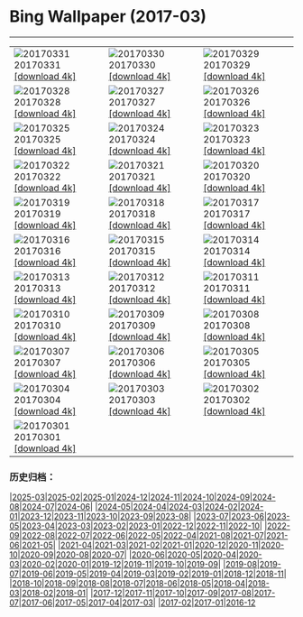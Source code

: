 # Bing Wallpaper (2017-03)
**************

<table><tr><td><img class="wallpaper" src="https://www.bing.com/az/hprichbg/rb/EarthArt_EN-US7715783871_1920x1080.jpg" alt="20170331"> 20170331 <a href="https://www.bing.com/az/hprichbg/rb/EarthArt_EN-US7715783871_UHD.jpg">[download 4k]</a></td><td><img class="wallpaper" src="https://www.bing.com/az/hprichbg/rb/CMLSCNP_EN-US11697025373_1920x1080.jpg" alt="20170330"> 20170330 <a href="https://www.bing.com/az/hprichbg/rb/CMLSCNP_EN-US11697025373_UHD.jpg">[download 4k]</a></td><td><img class="wallpaper" src="https://www.bing.com/az/hprichbg/rb/BellasArtes_EN-US10189612756_1920x1080.jpg" alt="20170329"> 20170329 <a href="https://www.bing.com/az/hprichbg/rb/BellasArtes_EN-US10189612756_UHD.jpg">[download 4k]</a></td></tr><tr><td><img class="wallpaper" src="https://www.bing.com/az/hprichbg/rb/CommonRosefinch_EN-US10986839201_1920x1080.jpg" alt="20170328"> 20170328 <a href="https://www.bing.com/az/hprichbg/rb/CommonRosefinch_EN-US10986839201_UHD.jpg">[download 4k]</a></td><td><img class="wallpaper" src="https://www.bing.com/az/hprichbg/rb/Dongdaemun_EN-US10736487148_1920x1080.jpg" alt="20170327"> 20170327 <a href="https://www.bing.com/az/hprichbg/rb/Dongdaemun_EN-US10736487148_UHD.jpg">[download 4k]</a></td><td><img class="wallpaper" src="https://www.bing.com/az/hprichbg/rb/WildfireSapling_EN-US9682708303_1920x1080.jpg" alt="20170326"> 20170326 <a href="https://www.bing.com/az/hprichbg/rb/WildfireSapling_EN-US9682708303_UHD.jpg">[download 4k]</a></td></tr><tr><td><img class="wallpaper" src="https://www.bing.com/az/hprichbg/rb/SpainSpring_EN-US10177869898_1920x1080.jpg" alt="20170325"> 20170325 <a href="https://www.bing.com/az/hprichbg/rb/SpainSpring_EN-US10177869898_UHD.jpg">[download 4k]</a></td><td><img class="wallpaper" src="https://www.bing.com/az/hprichbg/rb/GrebesChick_EN-US11292928738_1920x1080.jpg" alt="20170324"> 20170324 <a href="https://www.bing.com/az/hprichbg/rb/GrebesChick_EN-US11292928738_UHD.jpg">[download 4k]</a></td><td><img class="wallpaper" src="https://www.bing.com/az/hprichbg/rb/LamarStorm_EN-US8537269096_1920x1080.jpg" alt="20170323"> 20170323 <a href="https://www.bing.com/az/hprichbg/rb/LamarStorm_EN-US8537269096_UHD.jpg">[download 4k]</a></td></tr><tr><td><img class="wallpaper" src="https://www.bing.com/az/hprichbg/rb/GuizhouWaterfall_EN-US10955906714_1920x1080.jpg" alt="20170322"> 20170322 <a href="https://www.bing.com/az/hprichbg/rb/GuizhouWaterfall_EN-US10955906714_UHD.jpg">[download 4k]</a></td><td><img class="wallpaper" src="https://www.bing.com/az/hprichbg/rb/DrizzlyBear_EN-US9618337585_1920x1080.jpg" alt="20170321"> 20170321 <a href="https://www.bing.com/az/hprichbg/rb/DrizzlyBear_EN-US9618337585_UHD.jpg">[download 4k]</a></td><td><img class="wallpaper" src="https://www.bing.com/az/hprichbg/rb/RiverofLife_EN-US8454523790_1920x1080.jpg" alt="20170320"> 20170320 <a href="https://www.bing.com/az/hprichbg/rb/RiverofLife_EN-US8454523790_UHD.jpg">[download 4k]</a></td></tr><tr><td><img class="wallpaper" src="https://www.bing.com/az/hprichbg/rb/MatunuskaGlacier_EN-US13029296169_1920x1080.jpg" alt="20170319"> 20170319 <a href="https://www.bing.com/az/hprichbg/rb/MatunuskaGlacier_EN-US13029296169_UHD.jpg">[download 4k]</a></td><td><img class="wallpaper" src="https://www.bing.com/az/hprichbg/rb/WildDog_EN-US12966553142_1920x1080.jpg" alt="20170318"> 20170318 <a href="https://www.bing.com/az/hprichbg/rb/WildDog_EN-US12966553142_UHD.jpg">[download 4k]</a></td><td><img class="wallpaper" src="https://www.bing.com/az/hprichbg/rb/FiveFingersStrand_EN-US9666045254_1920x1080.jpg" alt="20170317"> 20170317 <a href="https://www.bing.com/az/hprichbg/rb/FiveFingersStrand_EN-US9666045254_UHD.jpg">[download 4k]</a></td></tr><tr><td><img class="wallpaper" src="https://www.bing.com/az/hprichbg/rb/MousaBroch_EN-US9911162653_1920x1080.jpg" alt="20170316"> 20170316 <a href="https://www.bing.com/az/hprichbg/rb/MousaBroch_EN-US9911162653_UHD.jpg">[download 4k]</a></td><td><img class="wallpaper" src="https://www.bing.com/az/hprichbg/rb/SutroBaths_EN-US10530101768_1920x1080.jpg" alt="20170315"> 20170315 <a href="https://www.bing.com/az/hprichbg/rb/SutroBaths_EN-US10530101768_UHD.jpg">[download 4k]</a></td><td><img class="wallpaper" src="https://www.bing.com/az/hprichbg/rb/EnhancedPinus_EN-US11105725905_1920x1080.jpg" alt="20170314"> 20170314 <a href="https://www.bing.com/az/hprichbg/rb/EnhancedPinus_EN-US11105725905_UHD.jpg">[download 4k]</a></td></tr><tr><td><img class="wallpaper" src="https://www.bing.com/az/hprichbg/rb/GermanyHoli_EN-US11044211710_1920x1080.jpg" alt="20170313"> 20170313 <a href="https://www.bing.com/az/hprichbg/rb/GermanyHoli_EN-US11044211710_UHD.jpg">[download 4k]</a></td><td><img class="wallpaper" src="https://www.bing.com/az/hprichbg/rb/PlungeDiving_EN-US11597460772_1920x1080.jpg" alt="20170312"> 20170312 <a href="https://www.bing.com/az/hprichbg/rb/PlungeDiving_EN-US11597460772_UHD.jpg">[download 4k]</a></td><td><img class="wallpaper" src="https://www.bing.com/az/hprichbg/rb/BlanchardSprings_EN-US10953949469_1920x1080.jpg" alt="20170311"> 20170311 <a href="https://www.bing.com/az/hprichbg/rb/BlanchardSprings_EN-US10953949469_UHD.jpg">[download 4k]</a></td></tr><tr><td><img class="wallpaper" src="https://www.bing.com/az/hprichbg/rb/Hveravellir_EN-US14086235576_1920x1080.jpg" alt="20170310"> 20170310 <a href="https://www.bing.com/az/hprichbg/rb/Hveravellir_EN-US14086235576_UHD.jpg">[download 4k]</a></td><td><img class="wallpaper" src="https://www.bing.com/az/hprichbg/rb/SvalbardSatellite_EN-US12667098775_1920x1080.jpg" alt="20170309"> 20170309 <a href="https://www.bing.com/az/hprichbg/rb/SvalbardSatellite_EN-US12667098775_UHD.jpg">[download 4k]</a></td><td><img class="wallpaper" src="https://www.bing.com/az/hprichbg/rb/WomanSuffrageProcession_EN-US8975749843_1920x1080.jpg" alt="20170308"> 20170308 <a href="https://www.bing.com/az/hprichbg/rb/WomanSuffrageProcession_EN-US8975749843_UHD.jpg">[download 4k]</a></td></tr><tr><td><img class="wallpaper" src="https://www.bing.com/az/hprichbg/rb/WatchtowerSky_EN-US8532519791_1920x1080.jpg" alt="20170307"> 20170307 <a href="https://www.bing.com/az/hprichbg/rb/WatchtowerSky_EN-US8532519791_UHD.jpg">[download 4k]</a></td><td><img class="wallpaper" src="https://www.bing.com/az/hprichbg/rb/SteepSheep_EN-US9970993623_1920x1080.jpg" alt="20170306"> 20170306 <a href="https://www.bing.com/az/hprichbg/rb/SteepSheep_EN-US9970993623_UHD.jpg">[download 4k]</a></td><td><img class="wallpaper" src="https://www.bing.com/az/hprichbg/rb/ButterflyWorld_EN-US12789617252_1920x1080.jpg" alt="20170305"> 20170305 <a href="https://www.bing.com/az/hprichbg/rb/ButterflyWorld_EN-US12789617252_UHD.jpg">[download 4k]</a></td></tr><tr><td><img class="wallpaper" src="https://www.bing.com/az/hprichbg/rb/Aoraki_EN-US8306633464_1920x1080.jpg" alt="20170304"> 20170304 <a href="https://www.bing.com/az/hprichbg/rb/Aoraki_EN-US8306633464_UHD.jpg">[download 4k]</a></td><td><img class="wallpaper" src="https://www.bing.com/az/hprichbg/rb/SpringbokHerd_EN-US11335457199_1920x1080.jpg" alt="20170303"> 20170303 <a href="https://www.bing.com/az/hprichbg/rb/SpringbokHerd_EN-US11335457199_UHD.jpg">[download 4k]</a></td><td><img class="wallpaper" src="https://www.bing.com/az/hprichbg/rb/Shiprock_EN-US11357211356_1920x1080.jpg" alt="20170302"> 20170302 <a href="https://www.bing.com/az/hprichbg/rb/Shiprock_EN-US11357211356_UHD.jpg">[download 4k]</a></td></tr><tr><td><img class="wallpaper" src="https://www.bing.com/az/hprichbg/rb/SommeBay_EN-US11634874194_1920x1080.jpg" alt="20170301"> 20170301 <a href="https://www.bing.com/az/hprichbg/rb/SommeBay_EN-US11634874194_UHD.jpg">[download 4k]</a></td><td></td><td></td></tr></table>

### 历史归档：

|[2025-03](/../2025-03/2025-03.md)|[2025-02](/../2025-02/2025-02.md)|[2025-01](/../2025-01/2025-01.md)|[2024-12](/../2024-12/2024-12.md)|[2024-11](/../2024-11/2024-11.md)|[2024-10](/../2024-10/2024-10.md)|[2024-09](/../2024-09/2024-09.md)|[2024-08](/../2024-08/2024-08.md)|[2024-07](/../2024-07/2024-07.md)|[2024-06](/../2024-06/2024-06.md)|
|[2024-05](/../2024-05/2024-05.md)|[2024-04](/../2024-04/2024-04.md)|[2024-03](/../2024-03/2024-03.md)|[2024-02](/../2024-02/2024-02.md)|[2024-01](/../2024-01/2024-01.md)|[2023-12](/../2023-12/2023-12.md)|[2023-11](/../2023-11/2023-11.md)|[2023-10](/../2023-10/2023-10.md)|[2023-09](/../2023-09/2023-09.md)|[2023-08](/../2023-08/2023-08.md)|
|[2023-07](/../2023-07/2023-07.md)|[2023-06](/../2023-06/2023-06.md)|[2023-05](/../2023-05/2023-05.md)|[2023-04](/../2023-04/2023-04.md)|[2023-03](/../2023-03/2023-03.md)|[2023-02](/../2023-02/2023-02.md)|[2023-01](/../2023-01/2023-01.md)|[2022-12](/../2022-12/2022-12.md)|[2022-11](/../2022-11/2022-11.md)|[2022-10](/../2022-10/2022-10.md)|
|[2022-09](/../2022-09/2022-09.md)|[2022-08](/../2022-08/2022-08.md)|[2022-07](/../2022-07/2022-07.md)|[2022-06](/../2022-06/2022-06.md)|[2022-05](/../2022-05/2022-05.md)|[2022-04](/../2022-04/2022-04.md)|[2021-08](/../2021-08/2021-08.md)|[2021-07](/../2021-07/2021-07.md)|[2021-06](/../2021-06/2021-06.md)|[2021-05](/../2021-05/2021-05.md)|
|[2021-04](/../2021-04/2021-04.md)|[2021-03](/../2021-03/2021-03.md)|[2021-02](/../2021-02/2021-02.md)|[2021-01](/../2021-01/2021-01.md)|[2020-12](/../2020-12/2020-12.md)|[2020-11](/../2020-11/2020-11.md)|[2020-10](/../2020-10/2020-10.md)|[2020-09](/../2020-09/2020-09.md)|[2020-08](/../2020-08/2020-08.md)|[2020-07](/../2020-07/2020-07.md)|
|[2020-06](/../2020-06/2020-06.md)|[2020-05](/../2020-05/2020-05.md)|[2020-04](/../2020-04/2020-04.md)|[2020-03](/../2020-03/2020-03.md)|[2020-02](/../2020-02/2020-02.md)|[2020-01](/../2020-01/2020-01.md)|[2019-12](/../2019-12/2019-12.md)|[2019-11](/../2019-11/2019-11.md)|[2019-10](/../2019-10/2019-10.md)|[2019-09](/../2019-09/2019-09.md)|
|[2019-08](/../2019-08/2019-08.md)|[2019-07](/../2019-07/2019-07.md)|[2019-06](/../2019-06/2019-06.md)|[2019-05](/../2019-05/2019-05.md)|[2019-04](/../2019-04/2019-04.md)|[2019-03](/../2019-03/2019-03.md)|[2019-02](/../2019-02/2019-02.md)|[2019-01](/../2019-01/2019-01.md)|[2018-12](/../2018-12/2018-12.md)|[2018-11](/../2018-11/2018-11.md)|
|[2018-10](/../2018-10/2018-10.md)|[2018-09](/../2018-09/2018-09.md)|[2018-08](/../2018-08/2018-08.md)|[2018-07](/../2018-07/2018-07.md)|[2018-06](/../2018-06/2018-06.md)|[2018-05](/../2018-05/2018-05.md)|[2018-04](/../2018-04/2018-04.md)|[2018-03](/../2018-03/2018-03.md)|[2018-02](/../2018-02/2018-02.md)|[2018-01](/../2018-01/2018-01.md)|
|[2017-12](/../2017-12/2017-12.md)|[2017-11](/../2017-11/2017-11.md)|[2017-10](/../2017-10/2017-10.md)|[2017-09](/../2017-09/2017-09.md)|[2017-08](/../2017-08/2017-08.md)|[2017-07](/../2017-07/2017-07.md)|[2017-06](/../2017-06/2017-06.md)|[2017-05](/../2017-05/2017-05.md)|[2017-04](/../2017-04/2017-04.md)|[2017-03](/2017-03.md)|
|[2017-02](/../2017-02/2017-02.md)|[2017-01](/../2017-01/2017-01.md)|[2016-12](/../2016-12/2016-12.md)